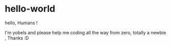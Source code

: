 # hello-world

hello, Humans !

I'm yobels and please help me coding all the way from zero, totally a newbie , Thanks :D
